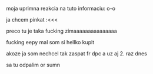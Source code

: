 moja uprimna reakcia na tuto informaciu: o-o
  
ja chcem pinkat :<<<

preco tu je taka fucking zimaaaaaaaaaaaaaaa

fucking eepy mal som si hellko kupit

akoze ja som nechcel tak zaspat fr dpc a uz aj 2. raz dnes

sa tu odpalim or sumn 
